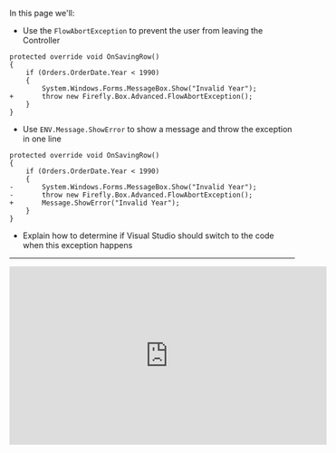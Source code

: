﻿In this page we'll:
* Use the `FlowAbortException` to prevent the user from leaving the Controller
```csdiff
protected override void OnSavingRow()
{
    if (Orders.OrderDate.Year < 1990)
    {
        System.Windows.Forms.MessageBox.Show("Invalid Year");
+       throw new Firefly.Box.Advanced.FlowAbortException();
    }
}
```
* Use `ENV.Message.ShowError` to show a message and throw the exception in one line
```csdiff
protected override void OnSavingRow()
{
    if (Orders.OrderDate.Year < 1990)
    {
-       System.Windows.Forms.MessageBox.Show("Invalid Year");
-       throw new Firefly.Box.Advanced.FlowAbortException();
+       Message.ShowError("Invalid Year");
    }
}
```

* Explain how to determine if Visual Studio should switch to the code when this exception happens

---
<iframe width="560" height="315" src="https://www.youtube.com/embed/23jvCXomfQs?list=PL1DEQjXG2xnL1VKb5GvdDwxJeym7Uj6S3" frameborder="0" allowfullscreen></iframe>